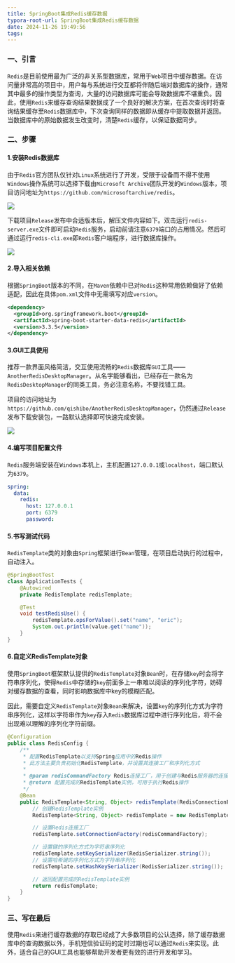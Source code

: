```yaml
---
title: SpringBoot集成Redis缓存数据
typora-root-url: SpringBoot集成Redis缓存数据
date: 2024-11-26 19:49:56
tags:
---
```

### 一、引言

`Redis`是目前使用最为广泛的非关系型数据库，常用于`Web`项目中缓存数据。在访问量非常高的项目中，用户每与系统进行交互都将伴随后端对数据库的操作，通常其中最多的操作类型为查询，大量的访问数据库可能会导致数据库不堪重负。因此，使用`Redis`来缓存查询结果数据成了一个良好的解决方案，在首次查询时将查询结果缓存至`Redis`数据库中，下次查询同样的数据即从缓存中提取数据并返回。当数据库中的原始数据发生改变时，清楚`Redis`缓存，以保证数据同步。

### 二、步骤

#### 1.安装Redis数据库

由于`Redis`官方团队仅针对`Linux`系统进行了开发，受限于设备而不得不使用`Windows`操作系统可以选择下载由`Microsoft Archive`团队开发的`Windows`版本，项目访问地址为`https://github.com/microsoftarchive/redis`。

![](../SpringBoot集成Redis缓存数据/Redis-Windows.png)

下载项目`Release`发布中合适版本后，解压文件内容如下。双击运行`redis-server.exe`文件即可启动`Redis`服务，启动前请注意`6379`端口的占用情况。然后可通过运行`redis-cli.exe`即`Redis`客户端程序，进行数据库操作。

![](../SpringBoot集成Redis缓存数据/Redis-path.png)

#### 2.导入相关依赖

根据`SpringBoot`版本的不同，在`Maven`依赖中已对`Redis`这种常用依赖做好了依赖适配，因此在具体`pom.xml`文件中无需填写对应`version`。

```xml
<dependency>
  <groupId>org.springframework.boot</groupId>
  <artifactId>spring-boot-starter-data-redis</artifactId>
  <version>3.3.5</version>
</dependency>
```

#### 3.GUI工具使用

推荐一款界面风格简洁，交互使用流畅的`Redis`数据库`GUI`工具——`AnotherRedisDesktopManager`。从名字能够看出，已经存在一款名为`RedisDesktopManager`的同类工具，务必注意名称，不要找错工具。

项目的访问地址为`https://github.com/qishibo/AnotherRedisDesktopManager`，仍然通过`Release`发布下载安装包，一路默认选择即可快速完成安装。

![](../SpringBoot集成Redis缓存数据/AnotherRedisDesktopManager.png)

#### 4.编写项目配置文件

`Redis`服务端安装在`Windows`本机上，主机配置`127.0.0.1`或`localhost`，端口默认为`6379`。

```yml
spring:
  data:
    redis:
      host: 127.0.0.1
      port: 6379
      password:
```

#### 5.书写测试代码

`RedisTemplate`类的对象由`Spring`框架进行`Bean`管理，在项目启动执行的过程中，自动注入。

```java
@SpringBootTest
class ApplicationTests {
    @Autowired
    private RedisTemplate redisTemplate;

    @Test
    void testRedisUse() {
    	redisTemplate.opsForValue().set("name", "eric");
        System.out.println(value.get("name"));
    }
}
```

#### 6.自定义RedisTemplate对象

使用`SpringBoot`框架默认提供的`RedisTemplate`对象`Bean`时，在存储`key`时会将字符串序列化，使得`Redis`中存储的`key`前面多上一串难以阅读的序列化字符，妨碍对缓存数据的查看，同时影响数据库中key的模糊匹配。

因此，需要自定义`RedisTemplate`对象`Bean`来解决，设置`key`的序列化方式为字符串序列化，这样以字符串作为`key`存入`Redis`数据库过程中进行序列化后，将不会出现难以理解的序列化字符前缀。

```java
@Configuration
public class RedisConfig {
    /**
     * 配置RedisTemplate以支持Spring应用中的Redis操作
     * 此方法主要负责初始化RedisTemplate，并设置其连接工厂和序列化方式
     *
     * @param redisCommandFactory Redis连接工厂，用于创建与Redis服务器的连接
     * @return 配置完成的RedisTemplate实例，可用于执行Redis操作
     */
    @Bean
    public RedisTemplate<String, Object> redisTemplate(RedisConnectionFactory redisCommandFactory) {
        // 创建RedisTemplate实例
        RedisTemplate<String, Object> redisTemplate = new RedisTemplate<>();

        // 设置Redis连接工厂
        redisTemplate.setConnectionFactory(redisCommandFactory);

        // 设置键的序列化方式为字符串序列化
        redisTemplate.setKeySerializer(RedisSerializer.string());
        // 设置哈希键的序列化方式为字符串序列化
        redisTemplate.setHashKeySerializer(RedisSerializer.string());

        // 返回配置完成的RedisTemplate实例
        return redisTemplate;
    }
}
```

### 三、写在最后

使用`Redis`来进行缓存数据的存取已经成了大多数项目的公认选择，除了缓存数据库中的查询数据以外，手机短信验证码的定时过期也可以通过`Redis`来实现。此外，适合自己的GUI工具也能够帮助开发者更有效的进行开发和学习。
